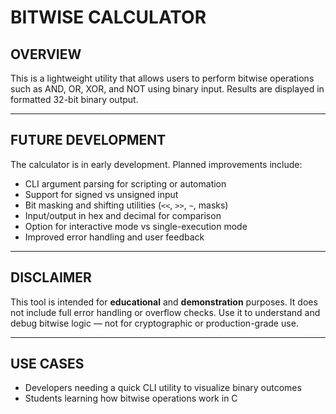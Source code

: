 # BITWISE CALCULATOR

## OVERVIEW

This is a lightweight utility that allows users to perform bitwise operations such as AND, OR, XOR, and NOT using binary input. Results are displayed in formatted 32-bit binary output.

---

## FUTURE DEVELOPMENT

The calculator is in early development. Planned improvements include:

- CLI argument parsing for scripting or automation  
- Support for signed vs unsigned input  
- Bit masking and shifting utilities (`<<`, `>>`, `~`, masks)  
- Input/output in hex and decimal for comparison  
- Option for interactive mode vs single-execution mode  
- Improved error handling and user feedback  

---

## DISCLAIMER

This tool is intended for **educational** and **demonstration** purposes. It does not include full error handling or overflow checks. Use it to understand and debug bitwise logic — not for cryptographic or production-grade use.

---

## USE CASES

- Developers needing a quick CLI utility to visualize binary outcomes  
- Students learning how bitwise operations work in C  
